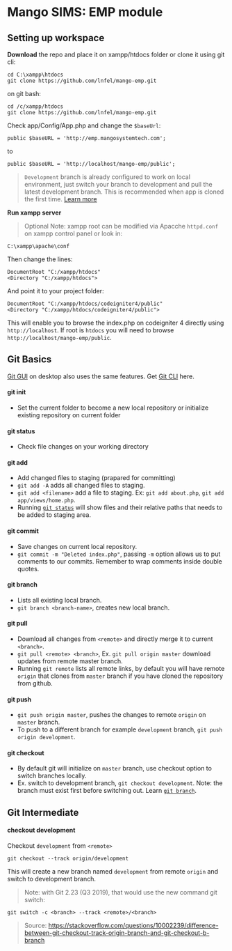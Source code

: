 # Mango SIMS: EMP module

## Setting up workspace
**Download** the repo and place it on xampp/htdocs folder or clone it using git cli:

    cd C:\xampp\htdocs
    git clone https://github.com/lnfel/mango-emp.git

on git bash:

    cd /c/xampp/htdocs
    git clone https://github.com/lnfel/mango-emp.git

Check app/Config/App.php and change the `$baseUrl`:

    public $baseURL = 'http://emp.mangosystemtech.com';

to

    public $baseURL = 'http://localhost/mango-emp/public';

> `Development` branch is already configured to work on local environment, just switch your branch to development and pull the latest development branch. This is recommended when app is cloned the first time. [Learn more](#checkout-development)

**Run xampp server**

> Optional Note: xampp root can be modified via Apacche `httpd.conf` on xampp control panel or look in:

    C:\xampp\apache\conf

Then change the lines:

    DocumentRoot "C:/xampp/htdocs"
    <Directory "C:/xampp/htdocs"> 

And point it to your project folder:

    DocumentRoot "C:/xampp/htdocs/codeigniter4/public"
    <Directory "C:/xampp/htdocs/codeigniter4/public">

This will enable you to browse the index.php on codeigniter 4 directly using `http://localhost`. If root is `htdocs` you will need to browse `http://localhost/mango-emp/public`.

## Git Basics
[Git GUI](https://desktop.github.com/) on desktop also uses the same features.
Get [Git CLI](https://git-scm.com/downloads) here.

#### git init
- Set the current folder to become a new local repository or initialize existing repository on current folder

#### git status
- Check file changes on your working directory

#### git add
- Add changed files to staging (prapared for committing)
- `git add -A` adds all changed files to staging.
- `git add <filename>` add a file to staging. Ex: `git add about.php`, `git add app/views/home.php`.
- Running [`git status`](#git-status) will show files and their relative paths that needs to be added to staging area.

#### git commit
- Save changes on current local repository.
- `git commit -m "Deleted index.php"`, passing `-m` option allows us to put comments to our commits. Remember to wrap comments inside double quotes.

#### git branch
- Lists all existing local branch.
- `git branch <branch-name>`, creates new local branch.

#### git pull
- Download all changes from `<remote>` and directly merge it to current `<branch>`.
- `git pull <remote> <branch>`, Ex. `git pull origin master` download updates from remote master branch.
- Running `git remote` lists all remote links, by default you will have remote `origin` that clones from `master` branch if you have cloned the repository from github.

#### git push
- `git push origin master`, pushes the changes to remote `origin` on `master` branch.
- To push to a different branch for example `development` branch, `git push origin development`.

#### git checkout
- By default git will initialize on `master` branch, use checkout option to switch branches locally.
- Ex. switch to development branch, `git checkout development`. Note: the branch must exist first before switching out. Learn [`git branch`](#git-branch).

## Git Intermediate

#### checkout development
Checkout `development` from `<remote>`

    git checkout --track origin/development

This will create a new branch named `development` from remote `origin` and switch to development branch.

> Note: with Git 2.23 (Q3 2019), that would use the new command git switch:

    git switch -c <branch> --track <remote>/<branch>

> Source: https://stackoverflow.com/questions/10002239/difference-between-git-checkout-track-origin-branch-and-git-checkout-b-branch
